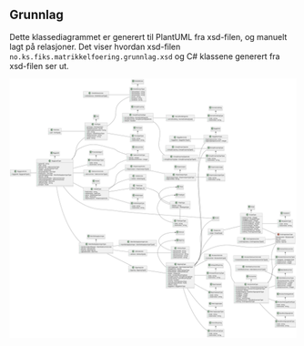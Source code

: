 ## Grunnlag

Dette klassediagrammet er generert til PlantUML fra xsd-filen, og manuelt lagt på relasjoner. 
Det viser hvordan xsd-filen `no.ks.fiks.matrikkelfoering.grunnlag.xsd` og C# klassene generert fra xsd-filen ser ut.

![](grunnlag-relations.svg)
